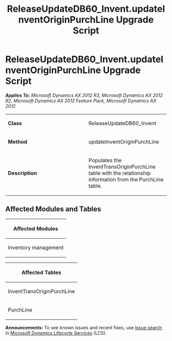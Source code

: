 ﻿---
title: ReleaseUpdateDB60_Invent.updateInventOriginPurchLine Upgrade Script
TOCTitle: ReleaseUpdateDB60_Invent.updateInventOriginPurchLine Upgrade Script
ms:assetid: 815f87c3-7c5c-4cc6-bfe4-5c7322854352
ms:mtpsurl: https://msdn.microsoft.com/en-us/library/JJ685924(v=AX.60)
ms:contentKeyID: 49709377
ms.date: 05/18/2015
mtps_version: v=AX.60
---

# ReleaseUpdateDB60\_Invent.updateInventOriginPurchLine Upgrade Script 


_**Applies To:** Microsoft Dynamics AX 2012 R3, Microsoft Dynamics AX 2012 R2, Microsoft Dynamics AX 2012 Feature Pack, Microsoft Dynamics AX 2012_

<table>
<colgroup>
<col style="width: 50%" />
<col style="width: 50%" />
</colgroup>
<tbody>
<tr class="odd">
<td><p><strong>Class</strong></p></td>
<td><p>ReleaseUpdateDB60_Invent</p></td>
</tr>
<tr class="even">
<td><p><strong>Method</strong></p></td>
<td><p>updateInventOriginPurchLine</p></td>
</tr>
<tr class="odd">
<td><p><strong>Description</strong></p></td>
<td><p>Populates the InventTransOriginPurchLine table with the relationship information from the PurchLine table.</p></td>
</tr>
</tbody>
</table>


## Affected Modules and Tables

<table>
<colgroup>
<col style="width: 100%" />
</colgroup>
<thead>
<tr class="header">
<th><p>Affected Modules</p></th>
</tr>
</thead>
<tbody>
<tr class="odd">
<td><p>Inventory management</p></td>
</tr>
</tbody>
</table>


<table>
<colgroup>
<col style="width: 100%" />
</colgroup>
<thead>
<tr class="header">
<th><p>Affected Tables</p></th>
</tr>
</thead>
<tbody>
<tr class="odd">
<td><p>InventTransOriginPurchLine</p></td>
</tr>
<tr class="even">
<td><p>PurchLine</p></td>
</tr>
</tbody>
</table>

  
**Announcements:** To see known issues and recent fixes, use [Issue search](http://go.microsoft.com/fwlink/?linkid=389258) in [Microsoft Dynamics Lifecycle Services](http://go.microsoft.com/fwlink/?linkid=306505) (LCS).

